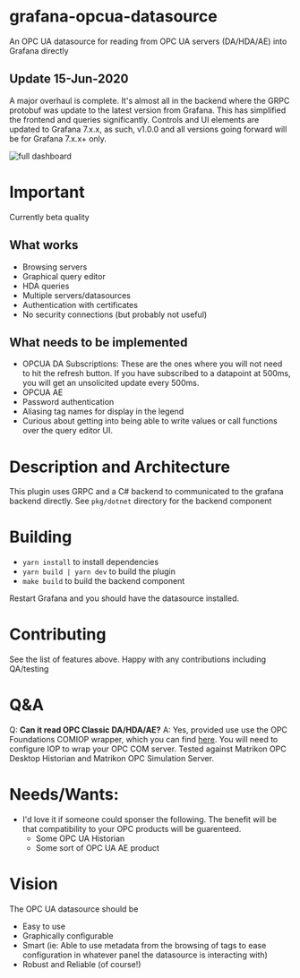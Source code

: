 # grafana-opcua-datasource
An OPC UA datasource for reading from OPC UA servers (DA/HDA/AE) into Grafana directly

## Update 15-Jun-2020
A major overhaul is complete. It's almost all in the backend where the GRPC protobuf was update to the latest version from Grafana. This has simplified the frontend and queries significantly. Controls and UI elements are updated to Grafana 7.x.x, as such, v1.0.0 and all versions going forward will be for Grafana 7.x.x+ only. 

![full dashboard](https://raw.githubusercontent.com/srclosson/grafana-opcua-datasource/master/src/img/dashboard2.png)

# Important
Currently beta quality
## What works
* Browsing servers
* Graphical query editor
* HDA queries
* Multiple servers/datasources
* Authentication with certificates
* No security connections (but probably not useful)

## What needs to be implemented
* OPCUA DA Subscriptions: These are the ones where you will not need to hit the refresh button. If you have subscribed to a datapoint at 500ms, you will get an unsolicited update every 500ms. 
* OPCUA AE
* Password authentication
* Aliasing tag names for display in the legend
* Curious about getting into being able to write values or call functions over the query editor UI.

# Description and Architecture
This plugin uses GRPC and a C# backend to communicated to the grafana backend directly. See `pkg/dotnet` directory for the backend component

# Building
* `yarn install` to install dependencies
* `yarn build | yarn dev` to build the plugin
* `make build` to build the backend component

Restart Grafana and you should have the datasource installed.

# Contributing
See the list of features above. Happy with any contributions including QA/testing

# Q&A
Q: **Can it read OPC Classic DA/HDA/AE?**
A: Yes, provided use use the OPC Foundations COMIOP wrapper, which you can find [here](https://github.com/OPCFoundation/UA-.NETStandard). You will need to configure IOP to wrap your OPC COM server. Tested against Matrikon OPC Desktop Historian and Matrikon OPC Simulation Server.

# Needs/Wants:
* I'd love it if someone could sponser the following. The benefit will be that compatibility to your OPC products will be guarenteed.
  * Some OPC UA Historian
  * Some sort of OPC UA AE product

# Vision
The OPC UA datasource should be
- Easy to use
- Graphically configurable
- Smart (ie: Able to use metadata from the browsing of tags to ease configuration in whatever panel the datasource is interacting with)
- Robust and Reliable (of course!)

